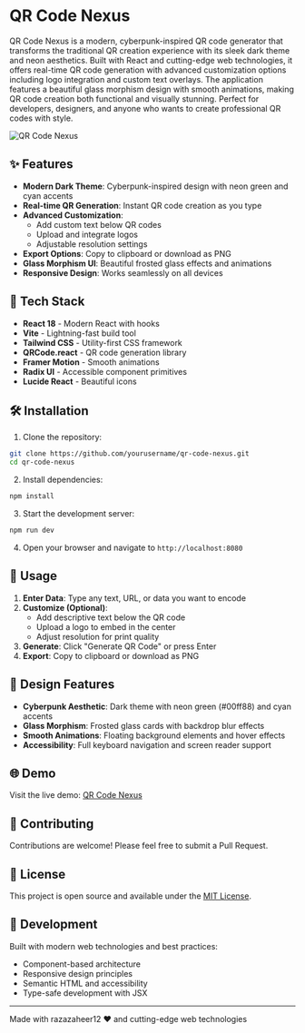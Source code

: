 # QR Code Nexus

QR Code Nexus is a modern, cyberpunk-inspired QR code generator that transforms the traditional QR creation experience with its sleek dark theme and neon aesthetics. Built with React and cutting-edge web technologies, it offers real-time QR code generation with advanced customization options including logo integration and custom text overlays. The application features a beautiful glass morphism design with smooth animations, making QR code creation both functional and visually stunning. Perfect for developers, designers, and anyone who wants to create professional QR codes with style.

![QR Code Nexus](https://img.shields.io/badge/QR%20Code-Nexus-00ff88?style=for-the-badge&logo=qrcode&logoColor=white)

## ✨ Features

- **Modern Dark Theme**: Cyberpunk-inspired design with neon green and cyan accents
- **Real-time QR Generation**: Instant QR code creation as you type
- **Advanced Customization**: 
  - Add custom text below QR codes
  - Upload and integrate logos
  - Adjustable resolution settings
- **Export Options**: Copy to clipboard or download as PNG
- **Glass Morphism UI**: Beautiful frosted glass effects and animations
- **Responsive Design**: Works seamlessly on all devices

## 🚀 Tech Stack

- **React 18** - Modern React with hooks
- **Vite** - Lightning-fast build tool
- **Tailwind CSS** - Utility-first CSS framework
- **QRCode.react** - QR code generation library
- **Framer Motion** - Smooth animations
- **Radix UI** - Accessible component primitives
- **Lucide React** - Beautiful icons

## 🛠️ Installation

1. Clone the repository:
```bash
git clone https://github.com/yourusername/qr-code-nexus.git
cd qr-code-nexus
```

2. Install dependencies:
```bash
npm install
```

3. Start the development server:
```bash
npm run dev
```

4. Open your browser and navigate to `http://localhost:8080`

## 📱 Usage

1. **Enter Data**: Type any text, URL, or data you want to encode
2. **Customize (Optional)**: 
   - Add descriptive text below the QR code
   - Upload a logo to embed in the center
   - Adjust resolution for print quality
3. **Generate**: Click "Generate QR Code" or press Enter
4. **Export**: Copy to clipboard or download as PNG

## 🎨 Design Features

- **Cyberpunk Aesthetic**: Dark theme with neon green (#00ff88) and cyan accents
- **Glass Morphism**: Frosted glass cards with backdrop blur effects
- **Smooth Animations**: Floating background elements and hover effects
- **Accessibility**: Full keyboard navigation and screen reader support

## 🌐 Demo

Visit the live demo: [QR Code Nexus](https://qr-code-generator-019.lovable.app/)

## 🤝 Contributing

Contributions are welcome! Please feel free to submit a Pull Request.

## 📄 License

This project is open source and available under the [MIT License](LICENSE).

## 🔧 Development

Built with modern web technologies and best practices:
- Component-based architecture
- Responsive design principles
- Semantic HTML and accessibility
- Type-safe development with JSX

---

Made with razazaheer12 ❤️ and cutting-edge web technologies
